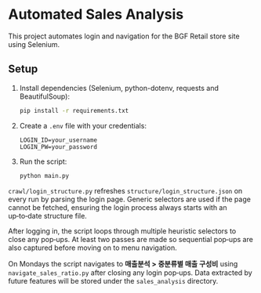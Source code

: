 # Automated Sales Analysis

This project automates login and navigation for the BGF Retail store site using Selenium.

## Setup

1. Install dependencies (Selenium, python-dotenv, requests and BeautifulSoup):
   ```bash
   pip install -r requirements.txt
   ```
2. Create a `.env` file with your credentials:
   ```
   LOGIN_ID=your_username
   LOGIN_PW=your_password
   ```
3. Run the script:
   ```bash
   python main.py
   ```

`crawl/login_structure.py` refreshes `structure/login_structure.json` on every
run by parsing the login page. Generic selectors are used if the page cannot be
fetched, ensuring the login process always starts with an up‑to‑date structure
file.

After logging in, the script loops through multiple heuristic selectors to close
any pop‑ups. At least two passes are made so sequential pop‑ups are also
captured before moving on to menu navigation.

On Mondays the script navigates to **매출분석 > 중분류별 매출 구성비** using `navigate_sales_ratio.py` after closing any login pop‑ups.
Data extracted by future features will be stored under the `sales_analysis` directory.
